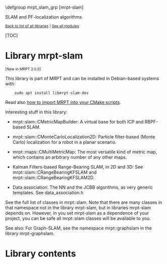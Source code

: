 \defgroup mrpt_slam_grp [mrpt-slam]

SLAM and PF-localization algorithms

<small> <a href="index.html#libs">Back to list of all libraries</a> | <a href="modules.html" >See all modules</a> </small>
<br>

[TOC]

# Library mrpt-slam
<small> [New in MRPT 2.0.0] </small>

This library is part of MRPT and can be installed in Debian-based systems with:

		sudo apt install libmrpt-slam-dev

Read also [how to import MRPT into your CMake scripts](mrpt_from_cmake.html).

Interesting stuff in this library:

- mrpt::slam::CMetricMapBuilder: A virtual base for both ICP and RBPF-based SLAM.

- mrpt::slam::CMonteCarloLocalization2D: Particle filter-based (Monte Carlo) localization for a robot in a planar scenario.

- mrpt::maps::CMultiMetricMap: The most versatile kind of metric map, which contains an arbitrary number of any other maps.

- Kalman Filters-based Range-Bearing SLAM, in 2D and 3D: See mrpt::slam::CRangeBearingKFSLAM and mrpt::slam::CRangeBearingKFSLAM2D.

- Data association: The NN and the JCBB algorithms, as very generic templates. See data_association.h


See the full list of classes in mrpt::slam.
Note that there are many classes
in that namespace not in the library mrpt-slam, but in libraries mrpt-slam depends
on. However, in you set mrpt-slam as a dependence of your project, you can be safe
all mrpt::slam classes will be available to you.

See also: For Graph-SLAM, see the namespace mrpt::graphslam in the library mrpt-graphslam.

# Library contents
